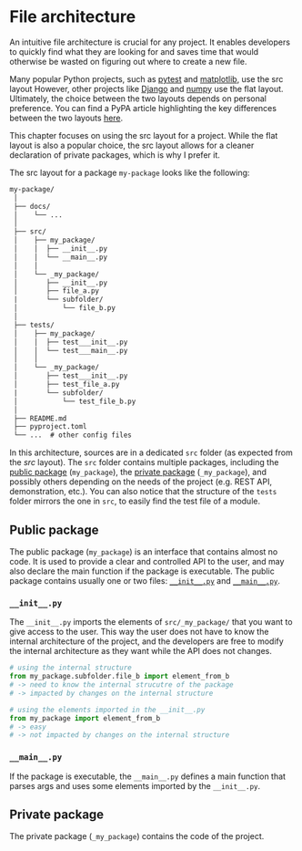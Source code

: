# File architecture

An intuitive file architecture is crucial for any project.
It enables developers to quickly find what they are looking for and saves time that would otherwise be wasted on figuring out where to create a new file.

Many popular Python projects, such as [pytest](https://github.com/pytest-dev/pytest) and [matplotlib](https://github.com/matplotlib/matplotlib), use the src layout
However, other projects like [Django](https://github.com/django/django) and [numpy](https://github.com/numpy/numpy/tree/main) use the flat layout.
Ultimately, the choice between the two layouts depends on personal preference.
You can find a PyPA article highlighting the key differences between the two layouts [here](https://packaging.python.org/en/latest/discussions/src-layout-vs-flat-layout/).

This chapter focuses on using the src layout for a project.
While the flat layout is also a popular choice, the src layout allows for a cleaner declaration of private packages, which is why I prefer it.

The src layout for a package `my-package` looks like the following:

```txt
my-package/
 │
 ├── docs/
 │    └── ...
 │
 ├── src/
 │    ├── my_package/
 │    │  ├── __init__.py
 │    │  └── __main__.py
 │    │
 │    └── _my_package/
 │       ├── __init__.py
 │       ├── file_a.py
 |       └── subfolder/
 │           └── file_b.py
 │
 ├── tests/
 │    ├── my_package/
 │    │  ├── test___init__.py
 │    │  └── test___main__.py
 │    │
 │    └── _my_package/
 │       ├── test___init__.py
 │       ├── test_file_a.py
 |       └── subfolder/
 │           └── test_file_b.py
 │
 ├── README.md
 ├── pyproject.toml
 └── ...  # other config files
```

In this architecture, sources are in a dedicated `src` folder (as expected from the *src* layout).
The `src` folder contains multiple packages, including the [public package](#public-package) (`my_package`), the [private package](#private-package) (`_my_package`), and possibly others depending on the needs of the project (e.g. REST API, demonstration, etc.).
You can also notice that the structure of the `tests` folder mirrors the one in `src`, to easily find the test file of a module.

## Public package

The public package (`my_package`) is an interface that contains almost no code.
It is used to provide a clear and controlled API to the user, and may also declare the main function if the package is executable.
The public package contains usually one or two files: [`__init__.py`](#__init__py) and [`__main__.py`](#__main__py).

### `__init__.py`

 The `__init__.py` imports the elements of `src/_my_package/` that you want to give access to the user.
 This way the user does not have to know the internal architecture of the project, and the developers are free to modify the internal architecture as they want while the API does not changes.

 ```py
# using the internal structure
from my_package.subfolder.file_b import element_from_b
# -> need to know the internal strucutre of the package
# -> impacted by changes on the internal structure

# using the elements imported in the __init__.py 
from my_package import element_from_b
# -> easy
# -> not impacted by changes on the internal structure
```

### `__main__.py`

If the package is executable, the `__main__.py` defines a main function that parses args and uses some elements imported by the `__init__.py`.

## Private package

The private package (`_my_package`) contains the code of the project.
